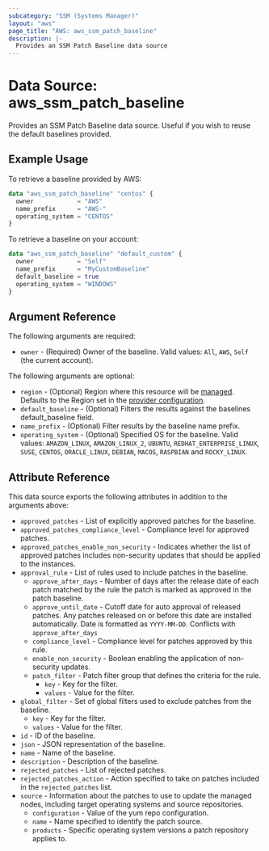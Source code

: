 ```yaml
---
subcategory: "SSM (Systems Manager)"
layout: "aws"
page_title: "AWS: aws_ssm_patch_baseline"
description: |-
  Provides an SSM Patch Baseline data source
---
```


# Data Source: aws_ssm_patch_baseline

Provides an SSM Patch Baseline data source. Useful if you wish to reuse the default baselines provided.

## Example Usage

To retrieve a baseline provided by AWS:

```terraform
data "aws_ssm_patch_baseline" "centos" {
  owner            = "AWS"
  name_prefix      = "AWS-"
  operating_system = "CENTOS"
}
```

To retrieve a baseline on your account:

```terraform
data "aws_ssm_patch_baseline" "default_custom" {
  owner            = "Self"
  name_prefix      = "MyCustomBaseline"
  default_baseline = true
  operating_system = "WINDOWS"
}
```

## Argument Reference

The following arguments are required:

* `owner` - (Required) Owner of the baseline. Valid values: `All`, `AWS`, `Self` (the current account).

The following arguments are optional:

* `region` - (Optional) Region where this resource will be [managed](https://docs.aws.amazon.com/general/latest/gr/rande.html#regional-endpoints). Defaults to the Region set in the [provider configuration](https://registry.terraform.io/providers/hashicorp/aws/latest/docs#aws-configuration-reference).
* `default_baseline` - (Optional) Filters the results against the baselines default_baseline field.
* `name_prefix` - (Optional) Filter results by the baseline name prefix.
* `operating_system` - (Optional) Specified OS for the baseline. Valid values: `AMAZON_LINUX`, `AMAZON_LINUX_2`, `UBUNTU`, `REDHAT_ENTERPRISE_LINUX`, `SUSE`, `CENTOS`, `ORACLE_LINUX`, `DEBIAN`, `MACOS`, `RASPBIAN` and `ROCKY_LINUX`.

## Attribute Reference

This data source exports the following attributes in addition to the arguments above:

* `approved_patches` - List of explicitly approved patches for the baseline.
* `approved_patches_compliance_level` - Compliance level for approved patches.
* `approved_patches_enable_non_security` - Indicates whether the list of approved patches includes non-security updates that should be applied to the instances.
* `approval_rule` - List of rules used to include patches in the baseline.
    * `approve_after_days` - Number of days after the release date of each patch matched by the rule the patch is marked as approved in the patch baseline.
    * `approve_until_date` - Cutoff date for auto approval of released patches. Any patches released on or before this date are installed automatically. Date is formatted as `YYYY-MM-DD`. Conflicts with `approve_after_days`
    * `compliance_level` - Compliance level for patches approved by this rule.
    * `enable_non_security` - Boolean enabling the application of non-security updates.
    * `patch_filter` - Patch filter group that defines the criteria for the rule.
        * `key` - Key for the filter.
        * `values` - Value for the filter.
* `global_filter` - Set of global filters used to exclude patches from the baseline.
    * `key` - Key for the filter.
    * `values` - Value for the filter.
* `id` - ID of the baseline.
* `json` - JSON representation of the baseline.
* `name` - Name of the baseline.
* `description` - Description of the baseline.
* `rejected_patches` - List of rejected patches.
* `rejected_patches_action` - Action specified to take on patches included in the `rejected_patches` list.
* `source` - Information about the patches to use to update the managed nodes, including target operating systems and source repositories.
    * `configuration` - Value of the yum repo configuration.
    * `name` - Name specified to identify the patch source.
    * `products` - Specific operating system versions a patch repository applies to.

